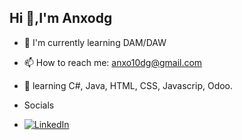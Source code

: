   ## Hi 👋,I'm Anxodg
 - 🌱 I'm currently learning  DAM/DAW
 - 📫 How to reach me: anxo10dg@gmail.com
 - 💬 learning C#, Java, HTML, CSS, Javascrip, Odoo.

 - Socials
  - [![LinkedIn](https://img.icons8.com/ios-filled/20/0A66C2/linkedin.png)](https://www.linkedin.com/in/tuusuario/)


   
<!--
**anxodg/anxodg** is a ✨ _special_ ✨ repository because its `README.md` (this file) appears on your GitHub profile.

Here are some ideas to get you started:

 - 🌱 I’m currently learning  DAM/DAW
 - 📫 How to reach me: anxo10dg@gmail.com


